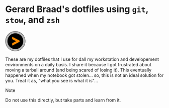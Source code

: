 Gerard Braad's dotfiles using `git`, `stow`, and `zsh`
======================================================

!["Prompt"](https://raw.githubusercontent.com/gbraad/assets/gh-pages/icons/prompt-icon-64.png)

These are my dotfiles that I use for dall my workstation and developement environments on a daily basis. I share it because I got frustrated about moving a tarball around (and being scared of losing it). This eventually happened when my notebook got stolen... so, this is not an ideal solution for you. Treat it as, "what you see is what it is"...

> [!NOTE]
> Do not use this directly, but take parts and learn from it.
